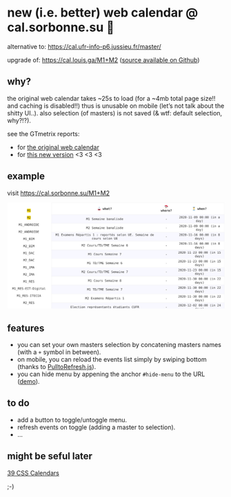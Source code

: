 # new (i.e. better) web calendar @ cal.sorbonne.su 📅

alternative to: https://cal.ufr-info-p6.jussieu.fr/master/

upgrade of: https://cal.louis.ga/M1+M2 ([source available on Github](https://github.com/lgvld/cal))


## why?

the original web calendar takes ~25s to load (for a ~4mb total page size!! and caching is disabled!!) thus is unusable on mobile (let’s not talk about the shitty UI..).
also selection (of masters) is not saved (& wtf: default selection, why?!?).

see the GTmetrix reports:
- for [the original web calendar](https://github.com/lgvld/cal/blob/master/misc/GTmetrix-report-cal.ufr-info-p6.jussieu.fr-20200129T010855-wCBGfD5N.pdf)
- for [this new version](https://github.com/lgvld/cal.sorbonne.su/blob/master/misc/GTmetrix-report-cal.sorbonne.su-20201107T065255-i7xscPym.pdf) <3 <3 <3


## example

visit https://cal.sorbonne.su/M1+M2

![](misc/screenshot.png)


## features

- you can set your own masters selection by concatening masters names (with a `+` symbol in between).
- on mobile, you can reload the events list simply by swiping bottom (thanks to [PulltoRefresh.js](https://github.com/BoxFactura/pulltorefresh.js)).
- you can hide menu by appening the anchor `#hide-menu` to the URL ([demo](https://cal.sorbonne.su/M2_IMA#hide-menu)).


## to do

- add a button to toggle/untoggle menu.
- refresh events on toggle (adding a master to selection).
- ...


## might be seful later

[39 CSS Calendars](https://freefrontend.com/css-calendars/)


;-)


